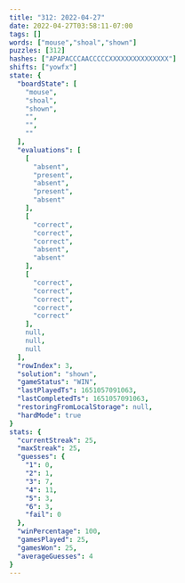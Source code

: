 ```yaml
---
title: "312: 2022-04-27"
date: 2022-04-27T03:58:11-07:00
tags: []
words: ["mouse","shoal","shown"]
puzzles: [312]
hashes: ["APAPACCCAACCCCCXXXXXXXXXXXXXXX"]
shifts: ["yowfx"]
state: {
  "boardState": [
    "mouse",
    "shoal",
    "shown",
    "",
    "",
    ""
  ],
  "evaluations": [
    [
      "absent",
      "present",
      "absent",
      "present",
      "absent"
    ],
    [
      "correct",
      "correct",
      "correct",
      "absent",
      "absent"
    ],
    [
      "correct",
      "correct",
      "correct",
      "correct",
      "correct"
    ],
    null,
    null,
    null
  ],
  "rowIndex": 3,
  "solution": "shown",
  "gameStatus": "WIN",
  "lastPlayedTs": 1651057091063,
  "lastCompletedTs": 1651057091063,
  "restoringFromLocalStorage": null,
  "hardMode": true
}
stats: {
  "currentStreak": 25,
  "maxStreak": 25,
  "guesses": {
    "1": 0,
    "2": 1,
    "3": 7,
    "4": 11,
    "5": 3,
    "6": 3,
    "fail": 0
  },
  "winPercentage": 100,
  "gamesPlayed": 25,
  "gamesWon": 25,
  "averageGuesses": 4
}
---
```


<!-- more -->
